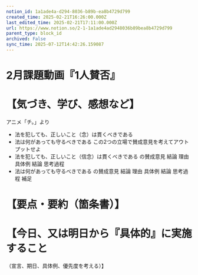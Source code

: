 ```yaml
---
notion_id: 1a1ade4a-d294-8036-b89b-ea8b4729d799
created_time: 2025-02-21T16:26:00.000Z
last_edited_time: 2025-02-21T17:11:00.000Z
url: https://www.notion.so/2-1-1a1ade4ad2948036b89bea8b4729d799
parent_type: block_id
archived: False
sync_time: 2025-07-12T14:42:26.159087
---
```


# 2月課題動画『1人賛否』

# 【気づき、学び、感想など】
アニメ「チ。」より
- 法を犯しても、正しいこと（念）は貫くべきである
- 法は何があっても守るべきである
この2つの立場で賛成意見を考えてアウトプットせよ
- 法を犯しても、正しいこと（信念）は貫くべきである
の賛成意見
結論
理由
具体例
結論
思考過程
- 法は何があっても守るべきである
の賛成意見
結論
理由
具体例
結論
思考過程
補足
# 【要点・要約（箇条書）】
# 【今日、又は明日から『具体的』に実施すること
（宣言、期日、具体例、優先度を考える）】